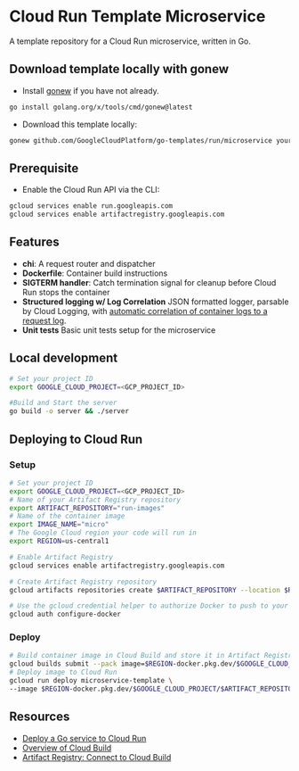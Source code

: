 # Cloud Run Template Microservice

A template repository for a Cloud Run microservice, written in Go.

## Download template locally with gonew

* Install [gonew](https://pkg.go.dev/golang.org/x/tools/cmd/gonew) if you have
  not already.

```bash
go install golang.org/x/tools/cmd/gonew@latest
```

* Download this template locally:

```bash
gonew github.com/GoogleCloudPlatform/go-templates/run/microservice your.domain/microservice
```

## Prerequisite

* Enable the Cloud Run API via the CLI:

```bash
gcloud services enable run.googleapis.com
gcloud services enable artifactregistry.googleapis.com
```

## Features

* **chi**: A request router and dispatcher
* **Dockerfile**: Container build instructions
* **SIGTERM handler**: Catch termination signal for cleanup before Cloud Run stops the container
* **Structured logging w/ Log Correlation** JSON formatted logger, parsable by Cloud Logging, with [automatic correlation of container logs to a request log](https://cloud.google.com/run/docs/logging#correlate-logs).
* **Unit tests** Basic unit tests setup for the microservice

## Local development

```bash
# Set your project ID
export GOOGLE_CLOUD_PROJECT=<GCP_PROJECT_ID>

#Build and Start the server
go build -o server && ./server
```

## Deploying to Cloud Run

### Setup

```bash
# Set your project ID
export GOOGLE_CLOUD_PROJECT=<GCP_PROJECT_ID>
# Name of your Artifact Registry repository 
export ARTIFACT_REPOSITORY="run-images"
# Name of the container image
export IMAGE_NAME="micro"
# The Google Cloud region your code will run in
export REGION=us-central1

# Enable Artifact Registry
gcloud services enable artifactregistry.googleapis.com

# Create Artifact Registry repository
gcloud artifacts repositories create $ARTIFACT_REPOSITORY --location $REGION --repository-format "docker"

# Use the gcloud credential helper to authorize Docker to push to your Artifact Registry
gcloud auth configure-docker
```

### Deploy

```bash
# Build container image in Cloud Build and store it in Artifact Registry
gcloud builds submit --pack image=$REGION-docker.pkg.dev/$GOOGLE_CLOUD_PROJECT/$ARTIFACT_REPOSITORY/$IMAGE_NAME:manual
# Deploy image to Cloud Run
gcloud run deploy microservice-template \
--image $REGION-docker.pkg.dev/$GOOGLE_CLOUD_PROJECT/$ARTIFACT_REPOSITORY/$IMAGE_NAME:manual
```

## Resources

* [Deploy a Go service to Cloud Run](https://cloud.google.com/run/docs/quickstarts/build-and-deploy/deploy-go-service)
* [Overview of Cloud Build](https://cloud.google.com/build/docs/overview)
* [Artifact Registry: Connect to Cloud Build](https://cloud.google.com/artifact-registry/docs/configure-cloud-build)
